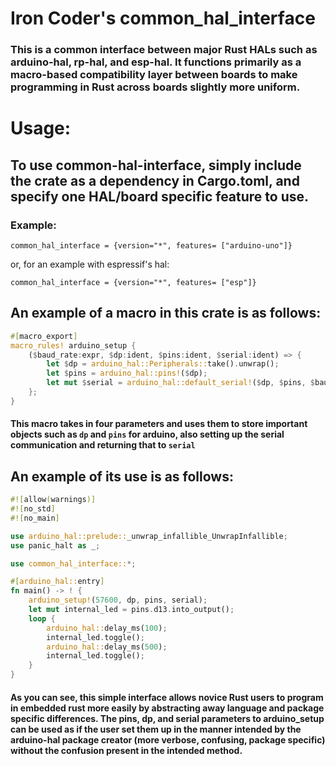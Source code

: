 # Iron Coder's common_hal_interface


### This is a common interface between major Rust HALs such as arduino-hal, rp-hal, and esp-hal. It functions primarily as a macro-based compatibility layer between boards to make programming in Rust across boards slightly more uniform.


# Usage:
## To use common-hal-interface, simply include the crate as a dependency in Cargo.toml, and specify one HAL/board specific feature to use. 
### Example:
`common_hal_interface = {version="*", features= ["arduino-uno"]}`

or, for an example with espressif's hal:

`common_hal_interface = {version="*", features= ["esp"]}`


## An example of a macro in this crate is as follows:

```Rust
#[macro_export]
macro_rules! arduino_setup {
    ($baud_rate:expr, $dp:ident, $pins:ident, $serial:ident) => {
        let $dp = arduino_hal::Peripherals::take().unwrap();
        let $pins = arduino_hal::pins!($dp);
        let mut $serial = arduino_hal::default_serial!($dp, $pins, $baud_rate);
    };
}
```

#### This macro takes in four parameters and uses them to store important objects such as `dp` and `pins` for arduino, also setting up the serial communication and returning that to `serial`

## An example of its use is as follows:


```Rust
#![allow(warnings)]
#![no_std]
#![no_main]

use arduino_hal::prelude::_unwrap_infallible_UnwrapInfallible;
use panic_halt as _;

use common_hal_interface::*;

#[arduino_hal::entry]
fn main() -> ! {
    arduino_setup!(57600, dp, pins, serial);
    let mut internal_led = pins.d13.into_output();
    loop {
        arduino_hal::delay_ms(100);
        internal_led.toggle();
        arduino_hal::delay_ms(500);
        internal_led.toggle();
    }
}
```

#### As you can see, this simple interface allows novice Rust users to program in embedded rust more easily by abstracting away language and package specific differences. The pins, dp, and serial parameters to arduino_setup can be used as if the user set them up in the manner intended by the arduino-hal package creator (more verbose, confusing, package specific) without the confusion present in the intended method.
